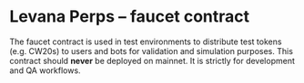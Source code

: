 # Levana Perps – faucet contract

The faucet contract is used in test environments to distribute test tokens (e.g. CW20s) to users and bots for validation and simulation purposes. This contract should **never** be deployed on mainnet. It is strictly for development and QA workflows.
